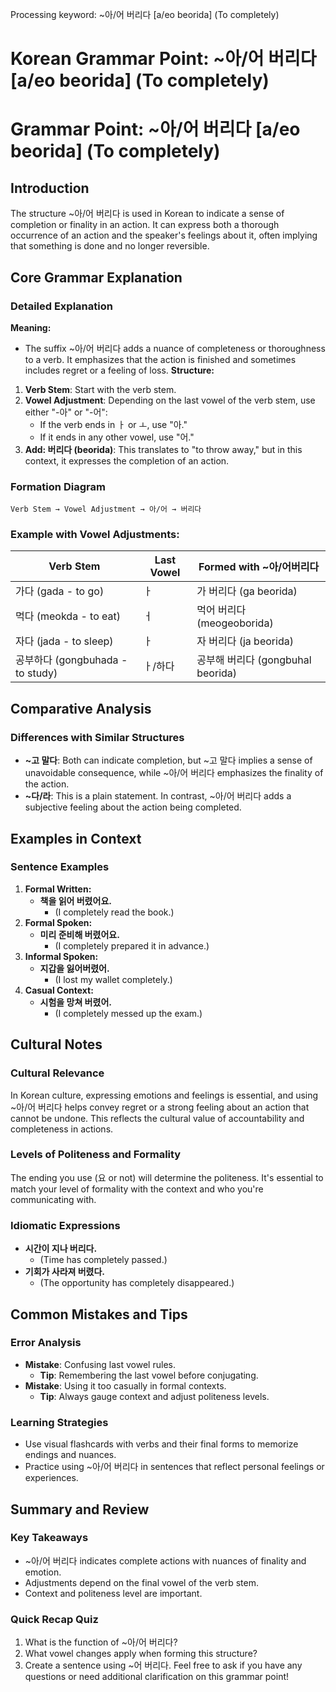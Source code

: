 Processing keyword: ~아/어 버리다 [a/eo beorida] (To completely)
# Korean Grammar Point: ~아/어 버리다 [a/eo beorida] (To completely)
# Grammar Point: ~아/어 버리다 [a/eo beorida] (To completely)
## Introduction
The structure ~아/어 버리다 is used in Korean to indicate a sense of completion or finality in an action. It can express both a thorough occurrence of an action and the speaker's feelings about it, often implying that something is done and no longer reversible.
## Core Grammar Explanation
### Detailed Explanation
**Meaning:**
- The suffix ~아/어 버리다 adds a nuance of completeness or thoroughness to a verb. It emphasizes that the action is finished and sometimes includes regret or a feeling of loss.
**Structure:**
1. **Verb Stem**: Start with the verb stem.
2. **Vowel Adjustment**: Depending on the last vowel of the verb stem, use either "-아" or "-어":
   - If the verb ends in ㅏ or ㅗ, use "아."
   - If it ends in any other vowel, use "어."
3. **Add: 버리다 (beorida)**: This translates to "to throw away," but in this context, it expresses the completion of an action.
### Formation Diagram
```
Verb Stem → Vowel Adjustment → 아/어 → 버리다
```
### Example with Vowel Adjustments:
| Verb Stem | Last Vowel | Formed with ~아/어버리다 |
|-----------|------------|--------------------------|
| 가다 (gada - to go) | ㅏ         | 가 버리다 (ga beorida) |
| 먹다 (meokda - to eat) | ㅓ         | 먹어 버리다 (meogeoborida) |
| 자다 (jada - to sleep) | ㅏ         | 자 버리다 (ja beorida) |
| 공부하다 (gongbuhada - to study) | ㅏ/하다   | 공부해 버리다 (gongbuhal beorida) |
## Comparative Analysis
### Differences with Similar Structures
- **~고 말다**: Both can indicate completion, but ~고 말다 implies a sense of unavoidable consequence, while ~아/어 버리다 emphasizes the finality of the action.
- **~다/라**: This is a plain statement. In contrast, ~아/어 버리다 adds a subjective feeling about the action being completed.
## Examples in Context
### Sentence Examples
1. **Formal Written:**
   - **책을 읽어 버렸어요.**
     - (I completely read the book.)
2. **Formal Spoken:**
   - **미리 준비해 버렸어요.**
     - (I completely prepared it in advance.)
3. **Informal Spoken:**
   - **지갑을 잃어버렸어.**
     - (I lost my wallet completely.)
4. **Casual Context:**
   - **시험을 망쳐 버렸어.**
     - (I completely messed up the exam.)
## Cultural Notes
### Cultural Relevance
In Korean culture, expressing emotions and feelings is essential, and using ~아/어 버리다 helps convey regret or a strong feeling about an action that cannot be undone. This reflects the cultural value of accountability and completeness in actions.
### Levels of Politeness and Formality
The ending you use (요 or not) will determine the politeness. It's essential to match your level of formality with the context and who you're communicating with.
### Idiomatic Expressions
- **시간이 지나 버리다.**
  - (Time has completely passed.)
- **기회가 사라져 버렸다.**
  - (The opportunity has completely disappeared.)
## Common Mistakes and Tips
### Error Analysis
- **Mistake**: Confusing last vowel rules. 
  - **Tip**: Remembering the last vowel before conjugating.
- **Mistake**: Using it too casually in formal contexts.
  - **Tip**: Always gauge context and adjust politeness levels.
### Learning Strategies
- Use visual flashcards with verbs and their final forms to memorize endings and nuances.
- Practice using ~아/어 버리다 in sentences that reflect personal feelings or experiences.
## Summary and Review
### Key Takeaways
- ~아/어 버리다 indicates complete actions with nuances of finality and emotion.
- Adjustments depend on the final vowel of the verb stem.
- Context and politeness level are important.
### Quick Recap Quiz
1. What is the function of ~아/어 버리다?  
2. What vowel changes apply when forming this structure?  
3. Create a sentence using ~어 버리다.
Feel free to ask if you have any questions or need additional clarification on this grammar point!
